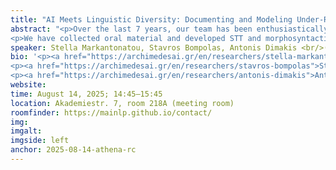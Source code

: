 ```yaml
---
title: "AI Meets Linguistic Diversity: Documenting and Modeling Under-Resourced Varieties  (of Greek origins or in contact with Greek)"
abstract: "<p>Οver the last 7 years, our team has been enthusiastically engaged in an effort to use AI tools and knowledge transfer (where applicable) for the detailed documentation of endangered non-Greek language varieties spoken in the present Greek territory and Greek varieties independently of geographical location. For most of the Greek varieties we relied on knowledge transfer from STT and morphosyntactic models for Standard Modern Greek. We have also experimented with the dialect-to-standard normalization of Greek dialects, in order to expand the coverage of Natural Language Understanding systems. Since all the language varieties we treated are primarily -or only- oral, we had to make decisions about their orthography both for STT and morphosyntactic model purposes. In addition, we had to handle challenges of working at the intersection of detailed language documentation, the “universals-oriented” design of annotation schemes like UD, and the limitations of available open-source tools for model development. We will attempt to discuss our experience with Plank (2015) as a background.</p> 
<p>We have collected oral material and developed STT and morphosyntactic models drawing on the transcripts and the textual legacy, if any, of Pomak (a Slavic language variety spoken in Thrace/Greece, Bulgaria and Turkey) and Cretan, Messinian and Lesbian (all Modern Greek dialects). We are currently working on a morphosyntactic model of Griko (a severely endangered Greek dialect of Southern Italy) and on STT and morphosyntactic models of Cypriot Greek (a living Greek dialect). We are conducting more fieldwork on Cretan,  Aperathitika (a living Greek dialect of Central Aegean) and Arvanitika (a severely endangered  Albanian dialect of Central Greece).  Our team has developed GUD, a treebank for Standard Modern Greek, which we use for knowledge transfer. We have also conducted a study on dialectal Greek proverbs, measuring how normalizing them to Standard Modern Greek can help us derive previously obscured cultural insights. The resources and the models for Modern Greek dialects are openly available to the research community. The Pomak treebank is available on the UD treebank repository.</p>"
speaker: Stella Markantonatou, Stavros Bompolas, Antonis Dimakis <br/>(Archimedes, Athena Research Center, Greece)
bio: '<p><a href="https://archimedesai.gr/en/researchers/stella-markantonatou">Stella Markantonatou</a> is a Research Director at the Institute for Language and Speech Processing (ILSP)/ATHENA RC. She has served as a Lecturer (University of Essex 1992), a Visiting Assistant Professor (University of Cyprus 1998) and an Associate Professor (University of Crete 2002). She is a member of the Management Committee of the MSc programme “Language Technology” (co-organised by the NKUA and ATHENA RC). She has been a member of the Scientific Advisory Board of ILSP (2011-2016), the Board of the National Documentation Center of Greece (2017-2019) and the SIGLEX Standing Committee for Multiword Expressions (2017-2019). She has coordinated or had the scientific responsibility of 20 national and European R&D projects. She has published more than 90 papers in national and international refereed journals and conferences, and has edited 5 volumes for international publishers and the Academy of Athens.</p>
<p><a href="https://archimedesai.gr/en/researchers/stavros-bompolas">Stavros Bompolas</a> obtained his PhD from the Philology Department (Linguistics Section) at the University of Patras in 2023, specializing in Computational Dialectology. He received the “Andreas Mentzelopoulos Scholarships for Postgraduate Studies at the University of Patras” (2020-2022) for his doctoral research. He holds a BA Honours (Rank: 5th out of 298) and a Master’s degree (Rank: 1st out of 28) from the same Department. Since 2014, he has been a research member at the Laboratory of Modern Greek Dialects (University of Patras), contributing to four research projects. His research has been disseminated through presentations at conferences and publications in proceedings, scientific volumes, and journals. Notably, a part of his postgraduate dissertation, titled “Lexical Self-Organization in the Acquisition and Processing of Modern Greek Conjugation: An Artificial Neural Network Approach”, was awarded the “Distinguished Young Paper Award” at the “3rd Italian Conference on Computational Linguistics” (CLiC-it 2016).<br/> His research interests are centered around computational linguistics and dialectology, particularly emphasizing the computational analysis and quantification of linguistic (dis)similarities among Greek dialects that have developed in contact with typologically diverse languages, including Italo-Romance and Turkish.</p>
<p><a href="https://archimedesai.gr/en/researchers/antonis-dimakis">Antonis Dimakis</a> received his bachelor’s degree from the Department of Informatics and Telecommunications of the National and Kapodistrian University of Athens, with specializations in the Foundations of Computer Science and Data and Knowledge Management. He has since been pursuing a PhD on Natural Language Processing at the same university and is a fellow at the Archimedes Unit, Athena RC. Antonis’ interests include machine learning, linguistics and cognitive science. His research has focused on low-resource settings in NLP, including low-resource languages and rare expressions.</p>'
website: 
time: August 14, 2025; 14:45–15:45
location: Akademiestr. 7, room 218A (meeting room)
roomfinder: https://mainlp.github.io/contact/
img: 
imgalt: 
imgside: left
anchor: 2025-08-14-athena-rc
---
```

